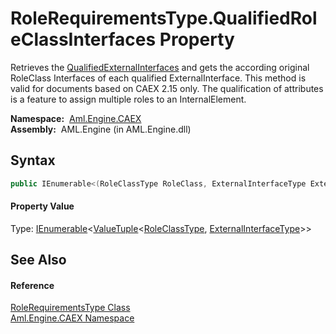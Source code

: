 RoleRequirementsType.QualifiedRoleClassInterfaces Property
==========================================================
Retrieves the [QualifiedExternalInterfaces][1] and gets the according original RoleClass Interfaces of each qualified ExternalInterface. This method is valid for documents based on CAEX 2.15 only. The qualification of attributes is a feature to assign multiple roles to an InternalElement.

  **Namespace:**  [Aml.Engine.CAEX][2]  
  **Assembly:**  AML.Engine (in AML.Engine.dll)

Syntax
------

```csharp
public IEnumerable<(RoleClassType RoleClass, ExternalInterfaceType ExternalInterface)> QualifiedRoleClassInterfaces { get; }
```

#### Property Value
Type: [IEnumerable][3]&lt;[ValueTuple][4]&lt;[RoleClassType][5], [ExternalInterfaceType][6]>>

See Also
--------

#### Reference
[RoleRequirementsType Class][7]  
[Aml.Engine.CAEX Namespace][2]  

[1]: QualifiedExternalInterfaces.md
[2]: ../README.md
[3]: https://docs.microsoft.com/dotnet/api/system.collections.generic.ienumerable-1
[4]: https://docs.microsoft.com/dotnet/api/system.valuetuple-2
[5]: ../RoleClassType/README.md
[6]: ../ExternalInterfaceType/README.md
[7]: README.md
[8]: https://www.automationml.org
[9]: ../../icons/logoShade.png